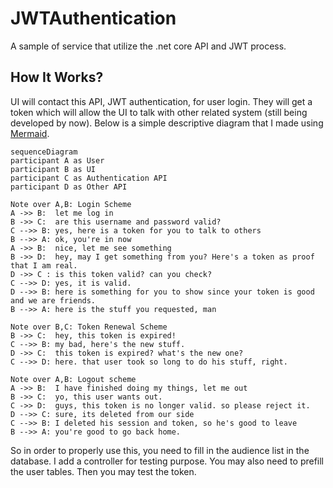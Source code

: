 

# JWTAuthentication
A sample of service that utilize the .net core API and JWT process.


## How It Works?

UI will contact this API, JWT authentication, for user login. They will get a token which will allow the UI to talk with other related system (still being developed by now). Below is a simple descriptive diagram that I made using [Mermaid](https://mermaidjs.github.io/).

```mermaid
sequenceDiagram
participant A as User
participant B as UI
participant C as Authentication API
participant D as Other API

Note over A,B: Login Scheme
A ->> B:  let me log in
B ->> C:  are this username and password valid?
C -->> B: yes, here is a token for you to talk to others
B -->> A: ok, you're in now
A ->> B:  nice, let me see something
B ->> D:  hey, may I get something from you? Here's a token as proof that I am real.
D ->> C : is this token valid? can you check?
C -->> D: yes, it is valid.
D -->> B: here is something for you to show since your token is good and we are friends.
B -->> A: here is the stuff you requested, man

Note over B,C: Token Renewal Scheme
B ->> C:  hey, this token is expired!
C -->> B: my bad, here's the new stuff.
D ->> C:  this token is expired? what's the new one?
C -->> D: here. that user took so long to do his stuff, right.

Note over A,B: Logout scheme
A ->> B:  I have finished doing my things, let me out
B ->> C:  yo, this user wants out.
C ->> D:  guys, this token is no longer valid. so please reject it.
D -->> C: sure, its deleted from our side
C -->> B: I deleted his session and token, so he's good to leave
B -->> A: you're good to go back home.
```

So in order to properly use this, you need to fill in the audience list in the database. I add a controller for testing purpose. You may also need to prefill the user tables. Then you may test the token.
